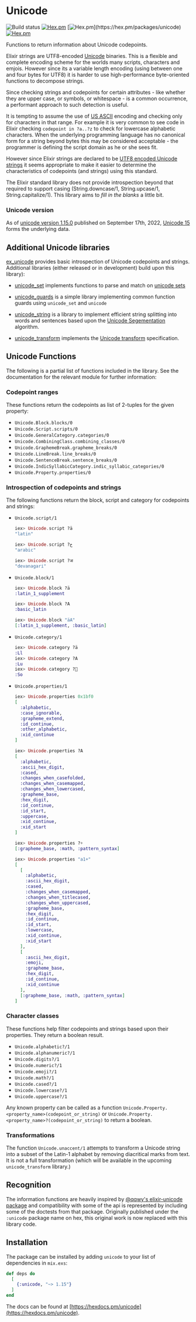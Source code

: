 # Unicode
![Build status](https://github.com/elixir-unicode/unicode/actions/workflows/ci.yml/badge.svg)
[![Hex.pm](https://img.shields.io/hexpm/v/unicode.svg)](https://hex.pm/packages/unicode)
[![Hex.pm](https://img.shields.io/hexpm/dw/unicode.svg?)](https://hex.pm/packages/unicode)
[![Hex.pm](https://img.shields.io/hexpm/l/unicode.svg)](https://hex.pm/packages/unicode)

Functions to return information about Unicode codepoints.

Elixir strings are UTF8-encoded [Unicode](https://unicode.org) binaries. This is a flexible and complete encoding scheme for the worlds many scripts, characters and emjois. However since its a variable length encoding (using between one and four bytes for UTF8) it is harder to use high-performance byte-oriented functions to decompose strings.

Since checking strings and codepoints for certain attributes - like whether they are upper case, or symbols, or whitespace - is a common occurrence, a performant approach to such detection is useful.

It is tempting to assume the use of [US ASCII](https://en.wikipedia.org/wiki/ASCII) encoding and checking only for characters in that range. For example it is very common to see code in Elixir checking `codepoint in ?a..?z` to check for lowercase alphabetic characters. When the underlying programming language has no canonical form for a string beyond bytes this may be considered acceptable - the programmer is defining the script domain as he or she sees fit.

However since Elixir strings are declared to be [UTF8 encoded Unicode strings](https://unicode.org/faq/utf_bom.html#utf8-1) it seems appropriate to make it easier to determine the characteristics of codepoints (and strings) using this standard.

The Elixir standard library does not provide introspection beyond that required to support casing (String.downcase/1, String.upcase/1, String.capitalize/1).  This library aims to *fill in the blanks* a little bit.

### Unicode version

As of [unicode version 1.15.0](https://hex.pm/pacakges/unicode/1.15.0) published on September 17th, 2022, [Unicode 15](https://www.unicode.org/versions/Unicode15.0.0/) forms the underlying data.

## Additional Unicode libraries

[ex_unicode](https://hex.pm/packages/unicode) provides basic introspection of Unicode codepoints and strings.  Additional libraries (either released or in development) build upon this library):

* [unicode_set](https://github.com/elixir-unicode/unicode_set) implements functions to parse and match on [unicode sets](http://unicode.org/reports/tr35/#Unicode_Sets)

* [unicode_guards](https://github.com/elixir-unicode/unicode_guards) is a simple library implementing common function guards using `unicode_set` and `unicode`

* [unicode_string](https://github.com/elixir-unicode/unicode_string) is a library to implement efficient string splitting into words and sentences based upon the [Unicode Segementation](https://unicode.org/reports/tr29/) algorithm.

* [unicode_transform](https://github.com/elixir-unicode/unicode_transform) implements the [Unicode transform](https://unicode.org/reports/tr35/tr35-general.html#Transforms) specification.

## Unicode Functions

The following is a partial list of functions included in the library. See the documentation for the relevant module for further information:

### Codepoint ranges

These functions return the codepoints as list of 2-tuples for the given property:

* `Unicode.Block.blocks/0`
* `Unicode.Script.scripts/0`
* `Unicode.GeneralCategory.categories/0`
* `Unicode.CombiningClass.combining_classes/0`
* `Unicode.GraphemeBreak.grapheme_breaks/0`
* `Unicode.LineBreak.line_breaks/0`
* `Unicode.SentenceBreak.sentence_breaks/0`
* `Unicode.IndicSyllabicCategory.indic_syllabic_categories/0`
* `Unicode.Property.properties/0`

### Introspection of codepoints and strings

The following functions return the block, script and category for codepoints and strings:

*   `Unicode.script/1`

    ```elixir
    iex> Unicode.script ?ä
    "latin"

    iex> Unicode.script ?خ
    "arabic"

    iex> Unicode.script ?अ
    "devanagari"
    ```

*   `Unicode.block/1`

    ```elixir
    iex> Unicode.block ?ä
    :latin_1_supplement

    iex> Unicode.block ?A
    :basic_latin

    iex> Unicode.block "äA"
    [:latin_1_supplement, :basic_latin]
    ```

*   `Unicode.category/1`

    ```elixir
    iex> Unicode.category ?ä
    :Ll
    iex> Unicode.category ?A
    :Lu
    iex> Unicode.category ?🧐
    :So
    ```

*   `Unicode.properties/1`

    ```elixir
    iex> Unicode.properties 0x1bf0
    [
      :alphabetic,
      :case_ignorable,
      :grapheme_extend,
      :id_continue,
      :other_alphabetic,
      :xid_continue
    ]

    iex> Unicode.properties ?A
    [
      :alphabetic,
      :ascii_hex_digit,
      :cased,
      :changes_when_casefolded,
      :changes_when_casemapped,
      :changes_when_lowercased,
      :grapheme_base,
      :hex_digit,
      :id_continue,
      :id_start,
      :uppercase,
      :xid_continue,
      :xid_start
    ]

    iex> Unicode.properties ?+
    [:grapheme_base, :math, :pattern_syntax]

    iex> Unicode.properties "a1+"
    [
      [
        :alphabetic,
        :ascii_hex_digit,
        :cased,
        :changes_when_casemapped,
        :changes_when_titlecased,
        :changes_when_uppercased,
        :grapheme_base,
        :hex_digit,
        :id_continue,
        :id_start,
        :lowercase,
        :xid_continue,
        :xid_start
      ],
      [
        :ascii_hex_digit,
        :emoji,
        :grapheme_base,
        :hex_digit,
        :id_continue,
        :xid_continue
      ],
      [:grapheme_base, :math, :pattern_syntax]
    ]
    ```

### Character classes

These functions help filter codepoints and strings based upon their properties. They return a boolean result.

* `Unicode.alphabetic?/1`
* `Unicode.alphanumeric?/1`
* `Unicode.digits?/1`
* `Unicode.numeric?/1`
* `Unicode.emoji?/1`
* `Unicode.math?/1`
* `Unicode.cased?/1`
* `Unicode.lowercase?/1`
* `Unicode.uppercase?/1`

Any known property can be called as a function `Unicode.Property.<property_name>(codepoint_or_string)` or `Unicode.Property.<property_name>?(codepoint_or_string)` to return a boolean.

### Transformations

The function `Unicode.unaccent/1` attempts to transform a Unicode string into a subset of the Latin-1 alphabet by removing diacritical marks from text. It is not a full transformation (which will be available in the upcoming `unicode_transform` library.)

## Recognition

The information functions are heavily inspired by [@qqwy's elixir-unicode package](https://github.com/Qqwy/elixir-unicode) and compatibility with some of the api is represented by including some of the doctests from that package. Originally published under the `:unicode` package name on hex, this original work is now replaced with this library code.

## Installation

The package can be installed by adding `unicode` to your list of dependencies in `mix.exs`:

```elixir
def deps do
  [
    {:unicode, "~> 1.15"}
  ]
end
```

The docs can be found at [https://hexdocs.pm/unicode](https://hexdocs.pm/unicode).
